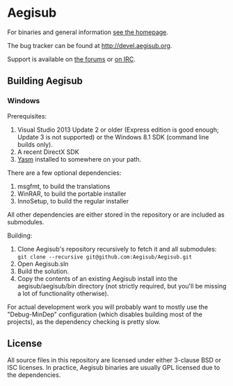 # Aegisub

For binaries and general information [see the homepage](http://www.aegisub.org).

The bug tracker can be found at http://devel.aegisub.org.

Support is available on [the forums](http://forum.aegisub.org) or [on IRC](irc://irc.rizon.net/aegisub).

## Building Aegisub

### Windows

Prerequisites:

1. Visual Studio 2013 Update 2 or older (Express edition is good enough; Update 3 is not supported) or the Windows 8.1 SDK (command line builds only).
2. A recent DirectX SDK
4. [Yasm](http://yasm.tortall.net/) installed to somewhere on your path.

There are a few optional dependencies:

1. msgfmt, to build the translations
2. WinRAR, to build the portable installer
3. InnoSetup, to build the regular installer

All other dependencies are either stored in the repository or are included as submodules.

Building:

1. Clone Aegisub's repository recursively to fetch it and all submodules: `git clone --recursive git@github.com:Aegisub/Aegisub.git`
2. Open Aegisub.sln
3. Build the solution.
4. Copy the contents of an existing Aegisub install into the aegisub/aegisub/bin directory (not strictly required, but you'll be missing a lot of functionality otherwise).

For actual development work you will probably want to mostly use the
"Debug-MinDep" configuration (which disables building most of the projects), as
the dependency checking is pretty slow.

## License

All source files in this repository are licensed under either 3-clause BSD or
ISC licenses. In practice, Aegisub binaries are usually GPL licensed due to the
dependencies.
